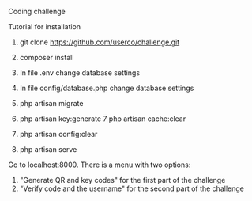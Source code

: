 Coding challenge
 
 Tutorial for installation
 
 1. git clone https://github.com/userco/challenge.git
 2. composer install
 3. In file .env change database settings
 4. In file config/database.php change database settings
 5. php artisan migrate
 6. php artisan key:generate
 7  php artisan cache:clear
 
 8. php artisan config:clear
 9. php artisan serve
 
 Go to localhost:8000.
 There is a menu with two options:
 1. "Generate QR and key codes" for the first part of the challenge
 2. "Verify code and the username" for the second part of the challenge
 
 
 

